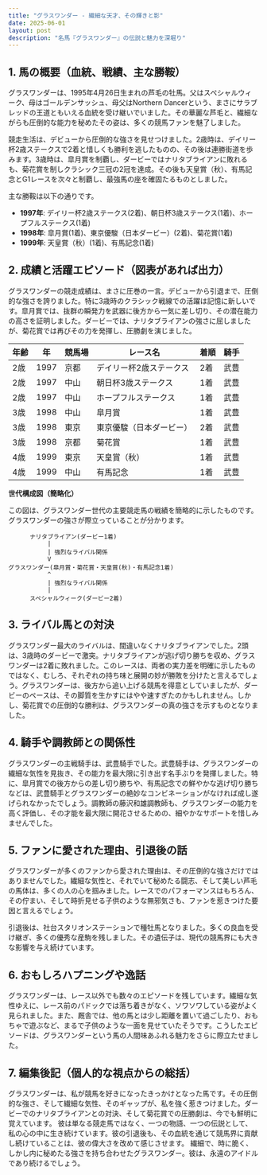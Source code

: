 ```yaml
---
title: "グラスワンダー - 繊細な天才、その輝きと影"
date: 2025-06-01
layout: post
description: "名馬『グラスワンダー』の伝説と魅力を深堀り"
---
```


## 1. 馬の概要（血統、戦績、主な勝鞍）

グラスワンダーは、1995年4月26日生まれの芦毛の牡馬。父はスペシャルウィーク、母はゴールデンサッシュ、母父はNorthern Dancerという、まさにサラブレッドの王道ともいえる血統を受け継いでいました。その華麗な芦毛と、繊細ながらも圧倒的な能力を秘めたその姿は、多くの競馬ファンを魅了しました。

競走生活は、デビューから圧倒的な強さを見せつけました。2歳時は、デイリー杯2歳ステークスで2着と惜しくも勝利を逃したものの、その後は連勝街道を歩みます。3歳時は、皐月賞を制覇し、ダービーではナリタブライアンに敗れるも、菊花賞を制しクラシック三冠の2冠を達成。その後も天皇賞（秋）、有馬記念とG1レースを次々と制覇し、最強馬の座を確固たるものとしました。

主な勝鞍は以下の通りです。

* **1997年**: デイリー杯2歳ステークス(2着)、朝日杯3歳ステークス(1着)、ホープフルステークス(1着)
* **1998年**: 皐月賞(1着)、東京優駿（日本ダービー）(2着)、菊花賞(1着)
* **1999年**: 天皇賞（秋）(1着)、有馬記念(1着)


## 2. 成績と活躍エピソード（図表があれば出力）

グラスワンダーの競走成績は、まさに圧巻の一言。デビューから引退まで、圧倒的な強さを誇りました。特に3歳時のクラシック戦線での活躍は記憶に新しいです。皐月賞では、抜群の瞬発力を武器に後方から一気に差し切り、その潜在能力の高さを証明しました。ダービーでは、ナリタブライアンの強さに屈しましたが、菊花賞では再びその力を発揮し、圧勝劇を演じました。

| 年齢 | 年 | 競馬場 | レース名 | 着順 | 騎手 |
|---|---|---|---|---|---|
| 2歳 | 1997 | 京都 | デイリー杯2歳ステークス | 2着 |  武豊 |
| 2歳 | 1997 | 中山 | 朝日杯3歳ステークス | 1着 | 武豊 |
| 2歳 | 1997 | 中山 | ホープフルステークス | 1着 | 武豊 |
| 3歳 | 1998 | 中山 | 皐月賞 | 1着 | 武豊 |
| 3歳 | 1998 | 東京 | 東京優駿（日本ダービー） | 2着 | 武豊 |
| 3歳 | 1998 | 京都 | 菊花賞 | 1着 | 武豊 |
| 4歳 | 1999 | 東京 | 天皇賞（秋） | 1着 | 武豊 |
| 4歳 | 1999 | 中山 | 有馬記念 | 1着 | 武豊 |


**世代構成図（簡略化）**

この図は、グラスワンダー世代の主要競走馬の戦績を簡略的に示したものです。グラスワンダーの強さが際立っていることが分かります。


```
      ナリタブライアン(ダービー1着)
           |
           | 強烈なライバル関係
           V
グラスワンダー(皐月賞・菊花賞・天皇賞(秋)・有馬記念1着)
           ^
           | 強烈なライバル関係
           |
      スペシャルウィーク(ダービー2着)
```


## 3. ライバル馬との対決

グラスワンダー最大のライバルは、間違いなくナリタブライアンでした。2頭は、3歳時のダービーで激突。ナリタブライアンが逃げ切り勝ちを収め、グラスワンダーは2着に敗れました。このレースは、両者の実力差を明確に示したものではなく、むしろ、それぞれの持ち味と展開の妙が勝敗を分けたと言えるでしょう。グラスワンダーは、後方から追い上げる競馬を得意としていましたが、ダービーのペースは、その脚質を生かすにはやや速すぎたのかもしれません。しかし、菊花賞での圧倒的な勝利は、グラスワンダーの真の強さを示すものとなりました。


## 4. 騎手や調教師との関係性

グラスワンダーの主戦騎手は、武豊騎手でした。武豊騎手は、グラスワンダーの繊細な気性を見抜き、その能力を最大限に引き出す名手ぶりを発揮しました。特に、皐月賞での後方からの差し切り勝ちや、有馬記念での鮮やかな逃げ切り勝ちなどは、武豊騎手とグラスワンダーの絶妙なコンビネーションがなければ成し遂げられなかったでしょう。調教師の藤沢和雄調教師も、グラスワンダーの能力を高く評価し、その才能を最大限に開花させるための、細やかなサポートを惜しみませんでした。


## 5. ファンに愛された理由、引退後の話

グラスワンダーが多くのファンから愛された理由は、その圧倒的な強さだけではありませんでした。繊細な気性と、それでいて秘めたる闘志、そして美しい芦毛の馬体は、多くの人の心を掴みました。レースでのパフォーマンスはもちろん、その佇まい、そして時折見せる子供のような無邪気さも、ファンを惹きつけた要因と言えるでしょう。

引退後は、社台スタリオンステーションで種牡馬となりました。多くの良血を受け継ぎ、多くの優秀な産駒を残しました。その遺伝子は、現代の競馬界にも大きな影響を与え続けています。


## 6. おもしろハプニングや逸話

グラスワンダーは、レース以外でも数々のエピソードを残しています。繊細な気性ゆえに、レース前のパドックでは落ち着きがなく、ソワソワしている姿がよく見られました。また、厩舎では、他の馬とは少し距離を置いて過ごしたり、おもちゃで遊ぶなど、まるで子供のような一面を見せていたそうです。こうしたエピソードは、グラスワンダーという馬の人間味あふれる魅力をさらに際立たせました。


## 7. 編集後記（個人的な視点からの総括）

グラスワンダーは、私が競馬を好きになったきっかけとなった馬です。その圧倒的な強さ、そして繊細な気性、そのギャップが、私を強く惹きつけました。ダービーでのナリタブライアンとの対決、そして菊花賞での圧勝劇は、今でも鮮明に覚えています。  彼は単なる競走馬ではなく、一つの物語、一つの伝説として、私の心の中に生き続けています。彼の引退後も、その血統を通じて競馬界に貢献し続けていることは、彼の偉大さを改めて感じさせます。  繊細で、時に脆く、しかし内に秘めたる強さを持ち合わせたグラスワンダー。彼は、永遠のアイドルであり続けるでしょう。
